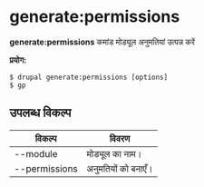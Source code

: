 # generate:permissions
**generate:permissions** कमांड मोड्यूल अनुमतियां उत्पन्न करें

**प्रयोग:**
```
$ drupal generate:permissions [options] 
$ gp  
```

## उपलब्ध विकल्प
विकल्प | विवरण
-------|-------------
--module | मोड्यूल का नाम।
--permissions | अनुमतियों को बनाएँ।
